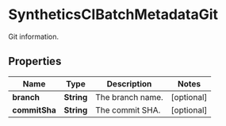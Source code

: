 # SyntheticsCIBatchMetadataGit

Git information.

## Properties

| Name          | Type       | Description      | Notes      |
| ------------- | ---------- | ---------------- | ---------- |
| **branch**    | **String** | The branch name. | [optional] |
| **commitSha** | **String** | The commit SHA.  | [optional] |
